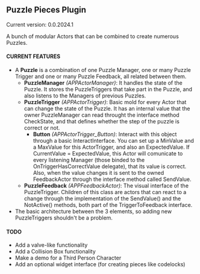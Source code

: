 ## Puzzle Pieces Plugin

Current version: 0.0.2024.1

A bunch of modular Actors that can be combined to create numerous Puzzles.

#### CURRENT FEATURES
- A **Puzzle** is a combination of one Puzzle Manager, one or many Puzzle Trigger and one or many Puzzle Feedback, all related between them.
  - **PuzzleManager** *(APPActorManager)*: It handles the state of the Puzzle. It stores the PuzzleTriggers that take part in the Puzzle, and also listens to the Managers of previous Puzzles.
  - **PuzzleTrigger** *(APPActorTrigger)*: Basic mold for every Actor that can change the state of the Puzzle. It has an internal value that the owner PuzzleManager can read throught the interface method CheckState, and
that defines whether the step of the puzzle is correct or not.
    - **Button** *(APPActorTrigger_Button)*: Interact with this object through a basic InteractInterface. You can set up a MinValue and a MaxValue for this ActorTrigger, and also an ExpectedValue. If CurrentValue = ExpectedValue, this Actor will comunicate to every 
listening Manager (those binded to the OnTriggerHasCorrectValue delegate), that its value is correct. Also, when the value changes it is sent to the owned FeedbackActor through the interface method called SendValue.
  - **PuzzleFeedback** *(APPFeedbackActor)*: The visual interface of the PuzzleTrigger. Children of this class are actors that can react to a change through the implementation of the SendValue() and the NotActive() methods, 
both part of the TriggerToFeedback interface.
- The basic architecture between the 3 elements, so adding new PuzzleTriggers shouldn't be a problem.

#### TODO
- Add a valve-like functionality
- Add a Collision Box functionality
- Make a demo for a Third Person Character
- Add an optional widget interface (for creating pieces like codelocks)
